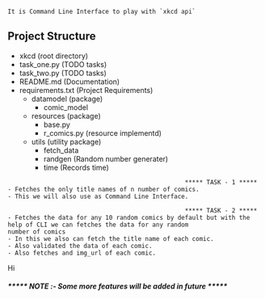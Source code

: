 ```
It is Command Line Interface to play with `xkcd api`
```

## Project Structure
- xkcd (root directory)
- task_one.py (TODO tasks)
- task_two.py (TODO tasks)
- README.md (Documentation)
- requirements.txt (Project Requirements)
    - datamodel (package)
        - comic_model 
    - resources (package)
        - base.py 
        - r_comics.py (resource implementd)
    - utils (utility package)
        - fetch_data
        - randgen (Random number generater)
        - time (Records time)

```
                                                 ***** TASK - 1 *****
- Fetches the only title names of n number of comics.
- This we will also use as Command Line Interface.                                                 

```

```
                                                 ***** TASK - 2 *****
- Fetches the data for any 10 random comics by default but with the help of CLI we can fetches the data for any random
number of comics
- In this we also can fetch the title name of each comic.
- Also validated the data of each comic.
- Also fetches and img_url of each comic.                                                 

```
Hi
##### ***** NOTE :- Some more features will be added in future *****
